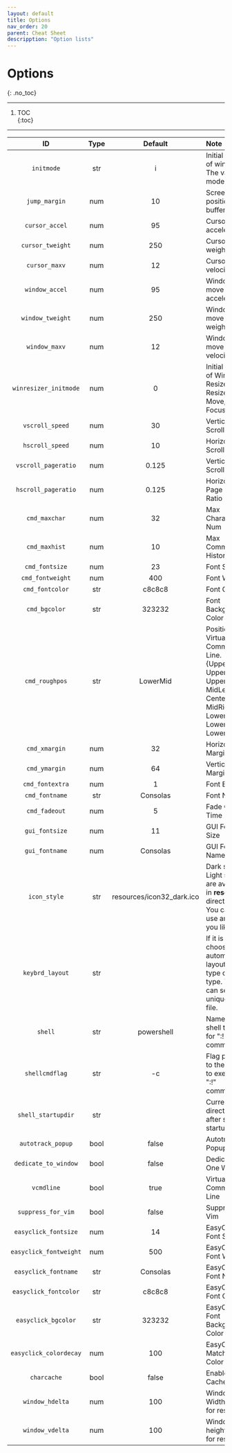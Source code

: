 ```yaml
---
layout: default
title: Options
nav_order: 20
parent: Cheat Sheet
descripption: "Option lists"
---
```


# Options
{: .no_toc}

<hr>

1. TOC  
{:toc}  

<hr>

|ID|Type|Default|Note|
|:---:|:---:|:---:|:---|
|`initmode`|str|i|Initial mode of win-vind. The value is mode prefix.|
|`jump_margin`|num|10|Screen position buffer|
|`cursor_accel`|num|95|Cursor acceleration|
|`cursor_tweight`|num|250|Cursor time weight|
|`cursor_maxv`|num|12|Cursor max velocity|
|`window_accel`|num|95|Window move acceleration|
|`window_tweight`|num|250|Window move time weight|
|`window_maxv`|num|12|Window move max velocity|
|`winresizer_initmode`|num|0|Initial Mode of Window Resizer ([0]: Resize, [1]: Move, [2]: Focus)|
|`vscroll_speed`|num|30|Vertical Scroll Speed|
|`hscroll_speed`|num|10|Horizontal Scroll Speed|
|`vscroll_pageratio`|num|0.125|Vertical Page Scroll Ratio|
|`hscroll_pageratio`|num|0.125|Horizontal Page Scroll Ratio|
|`cmd_maxchar`|num|32|Max Character Num|
|`cmd_maxhist`|num|10|Max Command History Num|
|`cmd_fontsize`|num|23|Font Size|
|`cmd_fontweight`|num|400|Font Weight|
|`cmd_fontcolor`|str|c8c8c8|Font Color|
|`cmd_bgcolor`|str|323232|Font Background Color|
|`cmd_roughpos`|str|LowerMid|Position of Virtual Command Line. {UpperLeft, UpperMid, UpperRight, MidLeft, Center, MidRight, LowerLeft, LowerMid, LowerRight}|
|`cmd_xmargin`|num|32|Horizontal Margin|
|`cmd_ymargin`|num|64|Vertical Margin|
|`cmd_fontextra`|num|1|Font Extra|
|`cmd_fontname`|str|Consolas|Font Name|
|`cmd_fadeout`|num|5|Fade Out Time (s)|
|`gui_fontsize`|num|11|GUI Font Size|
|`gui_fontname`|num|Consolas|GUI Font Name|
|`icon_style`|str|resources/icon32_dark.ico|Dark style or Light style are avaliable in **resources** directory. You can also use any icon you like.|
|`keybrd_layout`|str||If it is empty, choose automatically layout in US type or JP type. You can set unique kmp file.|
|`shell`|str|powershell|Name of the shell to use for \":!\" commands|
|`shellcmdflag`|str|-c|Flag passed to the shell to execute \":!\" commands|
|`shell_startupdir`|str||Current directory after shell startup|
|`autotrack_popup`|bool|false|Autotrack Popup|
|`dedicate_to_window`|bool|false|Dedicate to One Window|
|`vcmdline`|bool|true|Virtual Command Line|
|`suppress_for_vim`|bool|false|Suppress For Vim|
|`easyclick_fontsize`|num|14|EasyClick Font Size|
|`easyclick_fontweight`|num|500|EasyClick Font Weight|
|`easyclick_fontname`|str|Consolas|EasyClick Font Name|
|`easyclick_fontcolor`|str|c8c8c8|EasyClick Font Color|
|`easyclick_bgcolor`|str|323232|EasyClick Font Background Color|
|`easyclick_colordecay`|num|100|EasyClick Matching Color Decay|
|`charcache`|bool|false|Enable Char Cache|
|`window_hdelta`|num|100|Window Width delta for resizing|
|`window_vdelta`|num|100|Window height delta for resizing|
